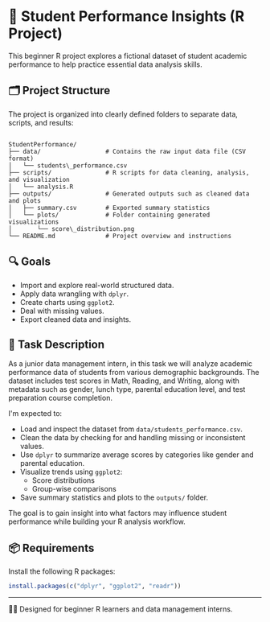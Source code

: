 # 🧠 Student Performance Insights (R Project)

This beginner R project explores a fictional dataset of student academic performance to help practice essential data analysis skills.

## 🗂 Project Structure

The project is organized into clearly defined folders to separate data, scripts, and results:

```

StudentPerformance/
├── data/                  # Contains the raw input data file (CSV format)
│   └── students\_performance.csv
├── scripts/               # R scripts for data cleaning, analysis, and visualization
│   └── analysis.R
├── outputs/               # Generated outputs such as cleaned data and plots
│   ├── summary.csv        # Exported summary statistics
│   └── plots/             # Folder containing generated visualizations
│       └── score\_distribution.png
└── README.md              # Project overview and instructions

```
## 🔍 Goals

- Import and explore real-world structured data.
- Apply data wrangling with `dplyr`.
- Create charts using `ggplot2`.
- Deal with missing values.
- Export cleaned data and insights.

## 🧾 Task Description

As a junior data management intern, in this task we will analyze academic performance data of students from various demographic backgrounds. The dataset includes test scores in Math, Reading, and Writing, along with metadata such as gender, lunch type, parental education level, and test preparation course completion.

I'm expected to:

- Load and inspect the dataset from `data/students_performance.csv`.
- Clean the data by checking for and handling missing or inconsistent values.
- Use `dplyr` to summarize average scores by categories like gender and parental education.
- Visualize trends using `ggplot2`:
  - Score distributions
  - Group-wise comparisons
- Save summary statistics and plots to the `outputs/` folder.

The goal is to gain insight into what factors may influence student performance while building your R analysis workflow.

## 📦 Requirements

Install the following R packages:

```r
install.packages(c("dplyr", "ggplot2", "readr"))
````

---

👩‍💻 Designed for beginner R learners and data management interns.
